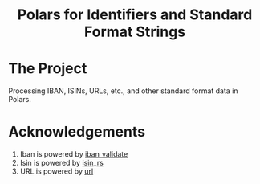 <h1 align="center">
  <b>Polars for Identifiers and Standard Format Strings</b>
  <br>
</h1>

<!-- <p align="center">
  <a href="https://polars-ds-extension.readthedocs.io/en/latest/">Documentation</a>
  |
  <a href="https://github.com/abstractqqq/polars_ds_extension/blob/main/examples/basics.ipynb">User Guide</a>
<br>
<b>pip install polars-ds</b>
</p> -->

# The Project

Processing IBAN, ISINs, URLs, etc., and other standard format data in Polars.

# Acknowledgements

1. Iban is powered by [iban_validate](https://crates.io/crates/iban_validate)
2. Isin is powered by [isin_rs](https://docs.rs/isin/latest/isin/)
3. URL is powered by [url](https://crates.io/crates/url)